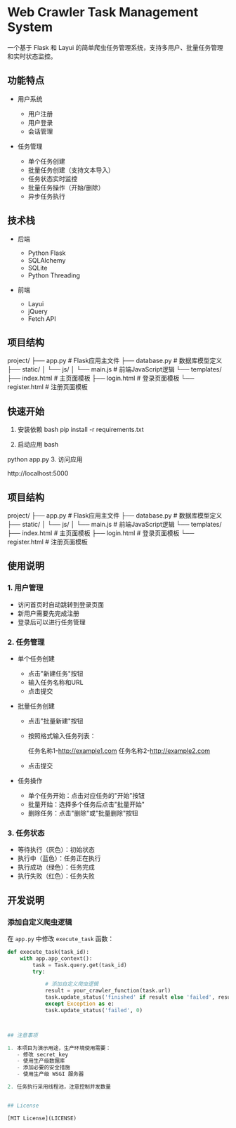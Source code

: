 # Web Crawler Task Management System

一个基于 Flask 和 Layui 的简单爬虫任务管理系统，支持多用户、批量任务管理和实时状态监控。

## 功能特点

- 用户系统
  - 用户注册
  - 用户登录
  - 会话管理

- 任务管理
  - 单个任务创建
  - 批量任务创建（支持文本导入）
  - 任务状态实时监控
  - 批量任务操作（开始/删除）
  - 异步任务执行

## 技术栈

- 后端
  - Python Flask
  - SQLAlchemy
  - SQLite
  - Python Threading

- 前端
  - Layui
  - jQuery
  - Fetch API

## 项目结构
project/
├── app.py # Flask应用主文件
├── database.py # 数据库模型定义
├── static/
│ └── js/
│ └── main.js # 前端JavaScript逻辑
└── templates/
├── index.html # 主页面模板
├── login.html # 登录页面模板
└── register.html # 注册页面模板


## 快速开始

1. 安装依赖
bash
pip install -r requirements.txt

2. 启动应用
bash

python app.py
3. 访问应用

http://localhost:5000

## 项目结构
project/
├── app.py # Flask应用主文件
├── database.py # 数据库模型定义
├── static/
│ └── js/
│ └── main.js # 前端JavaScript逻辑
└── templates/
├── index.html # 主页面模板
├── login.html # 登录页面模板
└── register.html # 注册页面模板


## 使用说明

### 1. 用户管理
- 访问首页时自动跳转到登录页面
- 新用户需要先完成注册
- 登录后可以进行任务管理

### 2. 任务管理
- 单个任务创建
  - 点击"新建任务"按钮
  - 输入任务名称和URL
  - 点击提交

- 批量任务创建
  - 点击"批量新建"按钮
  - 按照格式输入任务列表：
    
    任务名称1-http://example1.com
    任务名称2-http://example2.com
    
  - 点击提交

- 任务操作
  - 单个任务开始：点击对应任务的"开始"按钮
  - 批量开始：选择多个任务后点击"批量开始"
  - 删除任务：点击"删除"或"批量删除"按钮

### 3. 任务状态
- 等待执行（灰色）：初始状态
- 执行中（蓝色）：任务正在执行
- 执行成功（绿色）：任务完成
- 执行失败（红色）：任务失败

## 开发说明

### 添加自定义爬虫逻辑

在 `app.py` 中修改 `execute_task` 函数：

```python
def execute_task(task_id):
    with app.app_context():
        task = Task.query.get(task_id)
        try:

            # 添加自定义爬虫逻辑
            result = your_crawler_function(task.url)
            task.update_status('finished' if result else 'failed', result)
            except Exception as e:
            task.update_status('failed', 0)



## 注意事项

1. 本项目为演示用途，生产环境使用需要：
   - 修改 secret_key
   - 使用生产级数据库
   - 添加必要的安全措施
   - 使用生产级 WSGI 服务器

2. 任务执行采用线程池，注意控制并发数量


## License

[MIT License](LICENSE)


